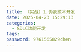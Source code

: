 ```yaml
---
title: （实战）1.伪表技术开发
date: 2025-04-23 15:29:13
categories:
  - SDLC功能开发
tags: 
password: 9761565829chen
---
```

